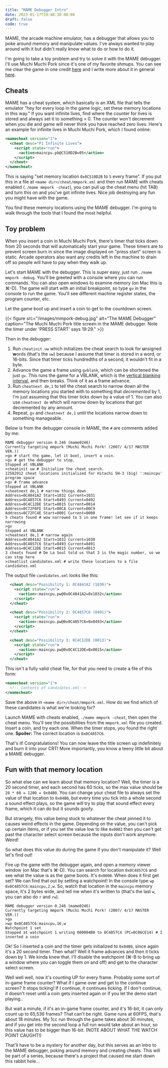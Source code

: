 ```yaml
---
title: "MAME Debugger Intro"
date: 2023-01-17T19:48:30-08:00
draft: false
code: true
---
```


MAME, the arcade machine emulator, has a debugger that allows you to poke around memory and manipulate values. I've always wanted to play around with it but didn't really know what to do or how to do it.

I'm going to take a toy problem and try to solve it with the MAME debugger. I'll use Muchi Muchi Pork since it's one of my favorite shmups. You can see me clear the game in one credit [here](/posts/mmp-pb-135-mil/) and I write more about it in general [here](/posts/muchi-muchi-pork-pcb/).

## Cheats

MAME has a cheat system, which basically is an XML file that tells the emulator "hey for every loop in the game logic, set these memory locations in this way." If you want infinite lives, find where the counter for lives is stored and always set it to something > 0. The counter won't decrement when you die and game will never think you have reached zero lives. Here's an example for infinite lives in Muchi Muchi Pork, which I found online:

``` xml
<mamecheat version="1">
  <cheat desc="P1 Infinite Lives">
    <script state="run">
      <action>maincpu.pb@C510D2B=05</action>
    </script>
  </cheat>
</mamecheat>
```

This is saying "set memory location `0x0C510D2B` to `5` every frame". If you put this in a file at `<mame dir>/cheat/mmpork.xml` and then run MAME with cheats enabled (`./mame mmpork -cheat`), you can pull up the cheat menu (hit TAB) and turn this on and you've got infinite lives. Nice job destroying any fun you might have with the game.

You find these memory locations using the MAME debugger. I'm going to walk through the tools that I found the most helpful.

## Toy problem

When you insert a coin in Muchi Muchi Pork, there's timer that ticks down from 20 seconds that will automatically start your game. These timers are to prevent screen burn in since the image displayed on "press start" screen is static. Arcade operators also want any credits left in the machine to drain off so people will have to pay when they walk up.

Let's start MAME with the debugger. This is super easy, just run `./mame mmpork -debug`. You'll be greeted with a console where you can run commands. You can also open windows to examine memory (on Mac this is ⌘-D). The game will start with an initial breakpoint, so type `go` in the console to run the game. You'll see different machine register states, the program counter, etc. 

Let the game boot up and insert a coin to get to the countdown screen.

{{< figure src="/images/mmpork-debug.jpg" alt="The MAME Debugger" caption="The Muchi Muchi Pork title screen in the MAME debugger. Note the timer under 'PRESS START' says 19:29." >}}

Then in the debugger:
1. Run `cheatinit uw` which initializes the cheat search to look for **u**nsigned **w**ords (that's the `uw`) because I assume that timer is stored in a word, or 16-bits. Since that timer ticks hundredths of a second, it wouldn't fit in a byte.
2. Advance the game a frame using `gvblank`, which can be shortened the just `gv`. This runs the game for a VBLANK, which is the [vertical blanking interval](https://en.wikipedia.org/wiki/Vertical_blanking_interval), and then breaks. Think of it as a frame advance.
3. Run `cheatnext de,1` to tell the cheat search to narrow down all the memory locations you started with to something that *decremented* by 1. I'm just assuming that this timer ticks down by a value of 1. You can also use `cheatnext de` which will narrow down by locations that got decremented by any amount.
4. Repeat, `gv` and `cheatnext de,1` until the locations narrow down to something manageable.

Below is from the debugger console in MAME, the `#` are comments added by me:

``` text
MAME debugger version 0.246 (mame0246)
Currently targeting mmpork (Muchi Muchi Pork! (2007/ 4/17 MASTER VER.))
>go # start the game, let it boot, insert a coin.
>gv # get the debugger to stop.
Stopped at VBLANK
>cheatinit uw # Initialize the cheat search.
12582912 cheat locations initialized for Hitachi SH-3 (big) ':maincpu' program space
>gv # frame advance
Stopped at VBLANK
>cheatnext de,1 # narrow things down
Address=0C4841A2 Start=1032 Current=1031
Address=0C4857C6 Start=0493 Current=0492
Address=0C4C12DE Start=0015 Current=0014
Address=0C72F0FE Start=00CA Current=00C9
Address=0C72FC4E Start=0001 Current=0000
5 cheats found # wow narrowed to 5 in one frame! let see if it keeps narrowing
>gv
Stopped at VBLANK
>cheatnext de,1 # narrow again
Address=0C4841A2 Start=1032 Current=1030
Address=0C4857C6 Start=0493 Current=0491
Address=0C4C12DE Start=0015 Current=0013
3 cheats found # De La Soul told us that 3 is the magic number, so we can stop here
>cheatlist candidates.xml # write these locations to a file candidates.xml
```

The output file `candidates.xml` looks like this:
``` xml
  <cheat desc="Possibility 1: 0C4841A2 (1030)">
    <script state="run">
      <action>:maincpu.pw@0x0C4841A2=0x1032</action>
    </script>
  </cheat>

  <cheat desc="Possibility 2: 0C4857C6 (0491)">
    <script state="run">
      <action>:maincpu.pw@0x0C4857C6=0x0493</action>
    </script>
  </cheat>

  <cheat desc="Possibility 3: 0C4C12DE (0013)">
    <script state="run">
      <action>:maincpu.pw@0x0C4C12DE=0x0015</action>
    </script>
  </cheat>
```

This isn't a fully valid cheat file, for that you need to create a file of this form:

``` xml
<mamecheat version="1">
  <!-- Contents of candidates.xml-->
</mamecheat>
```

Save the above in `<mame dir>/cheat/mmpork.xml`. How do we find which of these candidates is what we're looking for?

Launch MAME with cheats enabled, `./mame mmpork -cheat`, then open the cheat menu. You'll see the possibilities from the `mmpork.xml` file you created. Insert a coin, and try each one. When the timer stops, you found the right one. **Spoiler:** The correct location is `0x0C4857C6`.

That's it! Congratulations! You can now leave the title screen up indefinitely and burn it into your CRT! More importantly, you know a teeny little bit about a MAME debugger.

## Fun with that memory location

So what else can we learn about that memory location? Well, the timer is a 20 second timer, and each second has 60 ticks, so the max value should be `20 * 60 = 1200 = 0x04B0`. You can change your cheat file to always set the value of that location to `0x04B0`, but every time you tick into a whole second a sound effect plays, so the game will try to play that sound effect every frame, which it can do but it sounds goofy.

But strangely, this value being stuck to whatever the cheat pinned it to causes weird effects in the game. Depending on the value, you can't pick up certain items, or if you set the value low to like `0x0002` then you can't get past the character select screen because the inputs don't work anymore. Weird!

So what does this value do during the game if you don't manipulate it? Well let's find out!

Fire up the game with the debugger again, and open a memory viewer window (on Mac that's ⌘-D). You can search for location `0x0C4857C6` and see what the value is as the game boots. It's `0x0000`. When does it first get set? We can find that out by setting a watchpoint! In the console type `wp 0x0C4857C6:maincpu,2,w`. So, watch that location in the `maincpu` memory space, it's 2 bytes wide, and tell me when it's written to (that's the last `w`, you can also do `r` and `rw`).

``` text
MAME debugger version 0.246 (mame0246)
Currently targeting mmpork (Muchi Muchi Pork! (2007/ 4/17 MASTER VER.))
>go
>wp 0x0C4857C6:maincpu,16,w
Watchpoint 1 set
Stopped at watchpoint 1 writing 000004B0 to 0C4857C4 (PC=0C06CE14) # I inserted a coin
```

Ok! So I inserted a coin and the timer gets initialized to `0x04B0`, since again it's a 20 second timer. Then what? Well it frame advances and then it ticks down by 1. We kinda knew that. I'll disable the watchpoint (⌘-B to bring up a window where you can toggle them on and off) and get to the character select screen.

Well well well, now it's counting UP for every frame. Probably some sort of in-game frame counter? What if I game over and get to the continue screen? It stops ticking! If I continue, it continues ticking. If I don't continue, it doesn't reset until a coin gets inserted again or if you let the demo start playing..

But wait a minute, if it's an in-game frame counter, and it's 16-bit, it can only count up to 65,536 frames? That can't be right. Game runs at 60FPS, that's about 18 minutes. My 1cc run through the game takes about 30 minutes, and if you get into the second loop a full run would take about an hour, so this value has to be bigger than 16-bit. (NOTE ABOUT WHAT THE WATCH POINT CAUGHT!)

That'll have to be a mystery for another day, but this serves as an intro to the MAME debugger, poking around memory and creating cheats. This will be part of a series, because there's a project that caused me start down this rabbit hole...
